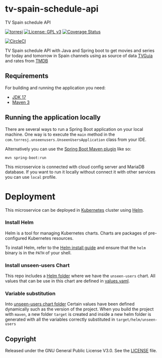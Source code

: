 # tv-spain-schedule-api
TV Spain schedule API

[![torresj](https://circleci.com/gh/torresj/tv-spain-schedule-api.svg?style=shield)](https://app.circleci.com/pipelines/github/torresj/tv-spain-schedule-api)
[![License: GPL v3](https://img.shields.io/badge/License-GPLv3-blue.svg)](https://www.gnu.org/licenses/gpl-3.0)
[![Coverage Status](https://coveralls.io/repos/github/torresj/tv-spain-schedule-api/badge.svg?branch=main)](https://coveralls.io/github/torresj/tv-spain-schedule-api?branch=main)


[![CircleCI](https://dl.circleci.com/insights-snapshot/gh/torresj/tv-spain-schedule-api/main/build_and_deploy/badge.svg?window=30d)](https://app.circleci.com/insights/github/torresj/tv-spain-schedule-api/workflows/build_and_deploy/overview?branch=main&reporting-window=last-30-days&insights-snapshot=true)

TV Spain schedule API with Java and Spring boot to get movies and series for today and tomorrow in Spain channels using as source of data [TVGuia](https://www.tvguia.es/) and rates from [TMDB](https://www.themoviedb.org/)

## Requirements

For building and running the application you need:

- [JDK 17](https://www.oracle.com/java/technologies/downloads/#java17)
- [Maven 3](https://maven.apache.org)

## Running the application locally

There are several ways to run a Spring Boot application on your local machine. One way is to execute the `main` method
in the `com.torresj.unseenusers.UnseenUsersApplication` class from your IDE.

Alternatively you can use
the [Spring Boot Maven plugin](https://docs.spring.io/spring-boot/docs/current/reference/html/build-tool-plugins-maven-plugin.html)
like so:

```shell
mvn spring-boot:run
```

This microservice is connected with cloud config server and MariaDB database. If you want to run it locally without
connect it with other services you can use `local` profile.

# Deployment

This microservice can be deployed in [Kubernetes](https://kubernetes.io/) cluster using [Helm](https://helm.sh/).

### Install Helm

Helm is a tool for managing Kubernetes charts. Charts are packages of pre-configured Kubernetes resources.

To install Helm, refer to the [Helm install guide](https://github.com/helm/helm#install) and ensure that the `helm`
binary is in the `PATH` of your shell.

### Install unseen-users Chart

This repo includes a [Helm folder](https://github.com/torresj/unseen-users/tree/main/src/main/helm) where we have
the `unseen-users` chart. All values that can be use in this chart are defined
in [values.yaml](https://github.com/torresj/unseen-users/blob/main/src/main/helm/unseen-users/values.yaml).

### Variable substitution

Into [unseen-users chart folder](https://github.com/torresj/unseen-users/tree/main/src/main/helm/unseen-auth) Certain
values have been defined dynamically such as the version of the project. When you build the project with `maven`, a new
folder `target` is created and inside a new helm folder is generated with all the variables correctly substituted
in `target/helm/unseen-users`

## Copyright

Released under the GNU General Public License V3.0. See
the [LICENSE](https://github.com/torresj/unseen-auth/blob/main/LICENSE) file.


